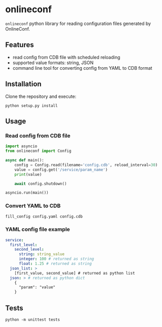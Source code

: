 # onlineconf

`onlineconf` python library for reading configuration files generated by OnlineConf.

## Features
* read config from CDB file with scheduled reloading
* supported value formats: string, JSON
* command line tool for converting config from YAML to CDB format

## Installation

Clone the repository and execute:
```
python setup.py install
```

## Usage

### Read config from CDB file
```python
import asyncio
from onlineconf import Config

async def main():
    config = Config.read(filename='config.cdb', reload_interval=30)
    value = config.get('/service/param_name')
    print(value)

    await config.shutdown()

asyncio.run(main())
```

### Convert YAML to CDB
```bash
fill_config config.yaml config.cdb
```

### YAML config file example

```yaml
service:
  first_level:
    second_level:
      string: string_value
      integer: 100 # returned as string
      float: 1.25 # returned as string
  json_list: >
    [first_value, second_value] # returned as python list
  json: > # returned as python dict
    {
      "param": "value"
    }
```

## Tests
```
python -m unittest tests
```